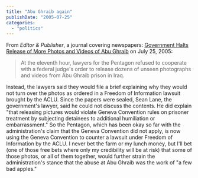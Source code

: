 ```yaml
---
title: "Abu Ghraib again"
publishDate: "2005-07-25"
categories: 
  - "politics"
---
```


From _Editor & Publisher_, a journal covering newspapers: [Government Halts Release of More Photos and Videos of Abu Ghraib](http://mediachannel.org/blog/node/301) on July 25, 2005:

> At the eleventh hour, lawyers for the Pentagon refused to cooperate with a federal judge's order to release dozens of unseen photographs and videos from Abu Ghraib prison in Iraq.

Instead, the lawyers said they would file a brief explaining why they would not turn over the photos as ordered in a Freedom of Information lawsuit brought by the ACLU. Since the papers were sealed, Sean Lane, the government's lawyer, said he could not discuss the contents. He did explain "that releasing pictures would violate Geneva Convention rules on prisoner treatment by subjecting detainees to additional humiliation or embarrassment." So the Pentagon, which has been okay so far with the administration's claim that the Geneva Convention did not apply, is now using the Geneva Convention to counter a lawsuit under Freedom of Information by the ACLU. I never bet the farm or my lunch money, but I'll bet (one of those free bets where only my credibility will be at risk) that some of those photos, or all of them together, would further strain the administration's stance that the abuse at Abu Ghraib was the work of "a few bad apples."
